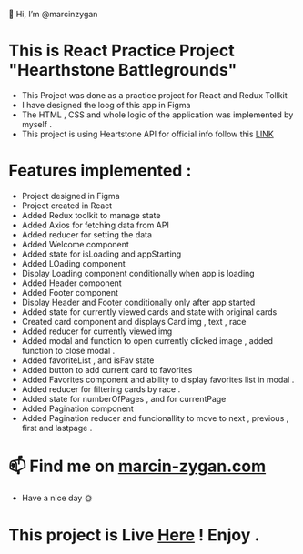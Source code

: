 👋 Hi, I’m @marcinzygan

# This is React Practice Project "Hearthstone Battlegrounds"

- This Project was done as a practice project for React and Redux Tollkit
- I have designed the loog of this app in Figma
- The HTML , CSS and whole logic of the application was implemented by myself .
- This project is using Heartstone API for official info follow this <a href="https://hearthstoneapi.com/">LINK</a>

# Features implemented :

- Project designed in Figma
- Project created in React
- Added Redux toolkit to manage state 
- Added Axios for fetching data from API 
- Added reducer for setting the data
- Added Welcome component
- Added state for isLoading and appStarting
- Added LOading component
- Display Loading component conditionally when app is loading
- Added Header component 
- Added Footer component 
- Display Header and Footer conditionally only after app started
- Added state for currently viewed cards and state with original cards
- Created card component and displays Card img , text , race 
- Added reducer for currently viewed img
- Added modal and function to open currently clicked image  , added function to close modal . 
- Added favoriteList , and isFav state 
- Added button to add current card to favorites 
- Added Favorites component and ability to display favorites list in modal .
- Added reducer for filtering cards by race .
- Added state for numberOfPages , and for currentPage
- Added Pagination component 
- Added Pagination reducer and funcionallity to move to next , previous , first and lastpage .


# 📫 Find me on <a href="https://marcin-zygan.com">marcin-zygan.com</a>
- Have a nice day 🌞
# This project is Live <a href="https://hs-battlegrounds.netlify.app/">Here</a> ! Enjoy .
